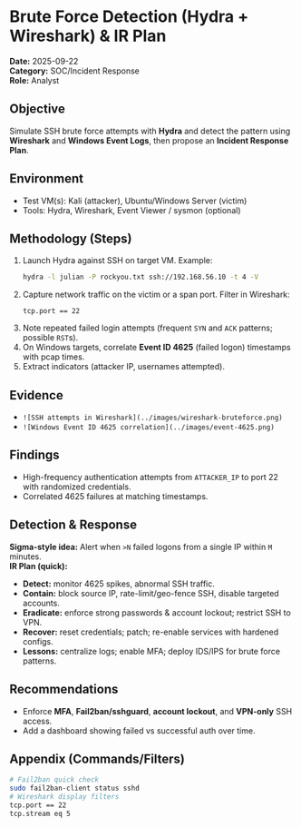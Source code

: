 # Brute Force Detection (Hydra + Wireshark) & IR Plan

**Date:** 2025-09-22  
**Category:** SOC/Incident Response  
**Role:** Analyst

## Objective
Simulate SSH brute force attempts with **Hydra** and detect the pattern using **Wireshark** and **Windows Event Logs**, then propose an **Incident Response Plan**.

## Environment
- Test VM(s): Kali (attacker), Ubuntu/Windows Server (victim)
- Tools: Hydra, Wireshark, Event Viewer / sysmon (optional)

## Methodology (Steps)
1. Launch Hydra against SSH on target VM. Example:  
   ```bash
   hydra -l julian -P rockyou.txt ssh://192.168.56.10 -t 4 -V
   ```
2. Capture network traffic on the victim or a span port. Filter in Wireshark:  
   ```
   tcp.port == 22
   ```
3. Note repeated failed login attempts (frequent `SYN` and `ACK` patterns; possible `RST`s).  
4. On Windows targets, correlate **Event ID 4625** (failed logon) timestamps with pcap times.  
5. Extract indicators (attacker IP, usernames attempted).

## Evidence
- `![SSH attempts in Wireshark](../images/wireshark-bruteforce.png)`
- `![Windows Event ID 4625 correlation](../images/event-4625.png)`

## Findings
- High-frequency authentication attempts from `ATTACKER_IP` to port 22 with randomized credentials.
- Correlated 4625 failures at matching timestamps.

## Detection & Response
**Sigma-style idea:** Alert when `>N` failed logons from a single IP within `M` minutes.  
**IR Plan (quick):**
- **Detect:** monitor 4625 spikes, abnormal SSH traffic.
- **Contain:** block source IP, rate-limit/geo-fence SSH, disable targeted accounts.
- **Eradicate:** enforce strong passwords & account lockout; restrict SSH to VPN.
- **Recover:** reset credentials; patch; re-enable services with hardened configs.
- **Lessons:** centralize logs; enable MFA; deploy IDS/IPS for brute force patterns.

## Recommendations
- Enforce **MFA**, **Fail2ban/sshguard**, **account lockout**, and **VPN-only** SSH access.
- Add a dashboard showing failed vs successful auth over time.

## Appendix (Commands/Filters)
```bash
# Fail2ban quick check
sudo fail2ban-client status sshd
# Wireshark display filters
tcp.port == 22
tcp.stream eq 5
```

